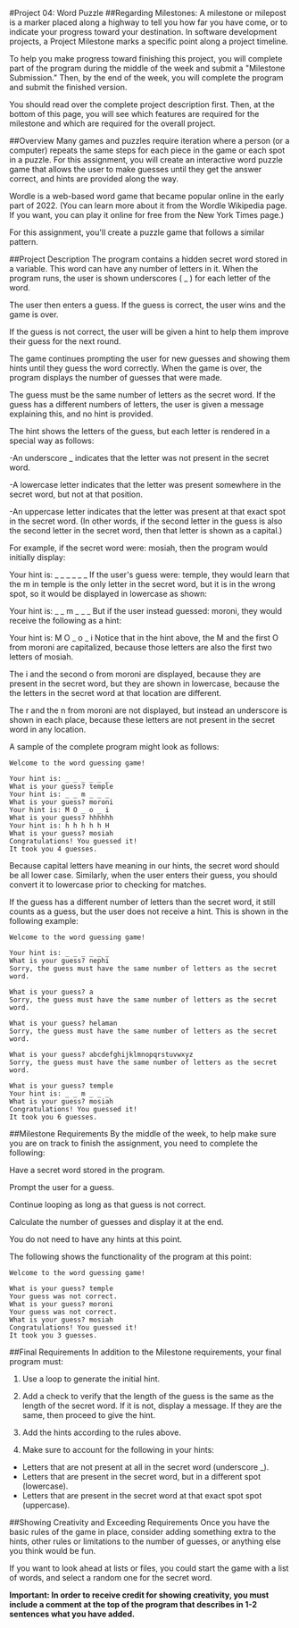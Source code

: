 #Project 04: Word Puzzle
##Regarding Milestones:
A milestone or milepost is a marker placed along a highway to tell you how far you have come, or to indicate your progress toward your destination. In software development projects, a Project Milestone marks a specific point along a project timeline.

To help you make progress toward finishing this project, you will complete part of the program during the middle of the week and submit a "Milestone Submission." Then, by the end of the week, you will complete the program and submit the finished version.

You should read over the complete project description first. Then, at the bottom of this page, you will see which features are required for the milestone and which are required for the overall project.

##Overview
Many games and puzzles require iteration where a person (or a computer) repeats the same steps for each piece in the game or each spot in a puzzle. For this assignment, you will create an interactive word puzzle game that allows the user to make guesses until they get the answer correct, and hints are provided along the way.

Wordle is a web-based word game that became popular online in the early part of 2022. (You can learn more about it from the Wordle Wikipedia page. If you want, you can play it online for free from the New York Times page.)

For this assignment, you'll create a puzzle game that follows a similar pattern.

##Project Description
The program contains a hidden secret word stored in a variable. This word can have any number of letters in it. When the program runs, the user is shown underscores ( \_ ) for each letter of the word.

The user then enters a guess. If the guess is correct, the user wins and the game is over.

If the guess is not correct, the user will be given a hint to help them improve their guess for the next round.

The game continues prompting the user for new guesses and showing them hints until they guess the word correctly. When the game is over, the program displays the number of guesses that were made.

The guess must be the same number of letters as the secret word. If the guess has a different numbers of letters, the user is given a message explaining this, and no hint is provided.

The hint shows the letters of the guess, but each letter is rendered in a special way as follows:

-An underscore \_ indicates that the letter was not present in the secret word.

-A lowercase letter indicates that the letter was present somewhere in the secret word, but not at that position.

-An uppercase letter indicates that the letter was present at that exact spot in the secret word. (In other words, if the second letter in the guess is also the second letter in the secret word, then that letter is shown as a capital.)

For example, if the secret word were: mosiah, then the program would initially display:

Your hint is: \_ \_ \_ \_ \_ \_
If the user's guess were: temple, they would learn that the m in temple is the only letter in the secret word, but it is in the wrong spot, so it would be displayed in lowercase as shown:

Your hint is: \_ _ m _ \_ \_
But if the user instead guessed: moroni, they would receive the following as a hint:

Your hint is: M O _ o _ i
Notice that in the hint above, the M and the first O from moroni are capitalized, because those letters are also the first two letters of mosiah.

The i and the second o from moroni are displayed, because they are present in the secret word, but they are shown in lowercase, because the the letters in the secret word at that location are different.

The r and the n from moroni are not displayed, but instead an underscore is shown in each place, because these letters are not present in the secret word in any location.

A sample of the complete program might look as follows:

```
Welcome to the word guessing game!

Your hint is: _ _ _ _ _ _
What is your guess? temple
Your hint is: _ _ m _ _ _
What is your guess? moroni
Your hint is: M O _ o _ i
What is your guess? hhhhhh
Your hint is: h h h h h H
What is your guess? mosiah
Congratulations! You guessed it!
It took you 4 guesses.
```

Because capital letters have meaning in our hints, the secret word should be all lower case. Similarly, when the user enters their guess, you should convert it to lowercase prior to checking for matches.

If the guess has a different number of letters than the secret word, it still counts as a guess, but the user does not receive a hint. This is shown in the following example:

```
Welcome to the word guessing game!

Your hint is: _ _ _ _ _ _
What is your guess? nephi
Sorry, the guess must have the same number of letters as the secret word.

What is your guess? a
Sorry, the guess must have the same number of letters as the secret word.

What is your guess? helaman
Sorry, the guess must have the same number of letters as the secret word.

What is your guess? abcdefghijklmnopqrstuvwxyz
Sorry, the guess must have the same number of letters as the secret word.

What is your guess? temple
Your hint is: _ _ m _ _ _
What is your guess? mosiah
Congratulations! You guessed it!
It took you 6 guesses.
```

##Milestone Requirements
By the middle of the week, to help make sure you are on track to finish the assignment, you need to complete the following:

Have a secret word stored in the program.

Prompt the user for a guess.

Continue looping as long as that guess is not correct.

Calculate the number of guesses and display it at the end.

You do not need to have any hints at this point.

The following shows the functionality of the program at this point:

```
Welcome to the word guessing game!

What is your guess? temple
Your guess was not correct.
What is your guess? moroni
Your guess was not correct.
What is your guess? mosiah
Congratulations! You guessed it!
It took you 3 guesses.
```

##Final Requirements
In addition to the Milestone requirements, your final program must:

1. Use a loop to generate the initial hint.

2. Add a check to verify that the length of the guess is the same as the length of the secret word. If it is not, display a message. If they are the same, then proceed to give the hint.

3. Add the hints according to the rules above.

4. Make sure to account for the following in your hints:

- Letters that are not present at all in the secret word (underscore \_).
- Letters that are present in the secret word, but in a different spot (lowercase).
- Letters that are present in the secret word at that exact spot spot (uppercase).

##Showing Creativity and Exceeding Requirements
Once you have the basic rules of the game in place, consider adding something extra to the hints, other rules or limitations to the number of guesses, or anything else you think would be fun.

If you want to look ahead at lists or files, you could start the game with a list of words, and select a random one for the secret word.

**Important: In order to receive credit for showing creativity, you must include a comment at the top of the program that describes in 1-2 sentences what you have added.**
